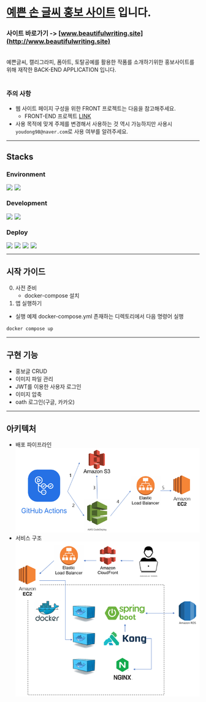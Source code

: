 # [예쁜 손 글씨 홍보 사이트](http://www.beautifulwriting.site) 입니다.

### 사이트 바로가기 -> [www.beautifulwriting.site](http://www.beautifulwriting.site)

<br>
예쁜글씨, 캘리그라피, 폼아트, 토탈공예를 활용한 작품를 소개하기위한 홍보사이트를 위해 재작한 
BACK-END APPLICATION 입니다.
<br>
<br>

### **주의 사항**

- 웹 사이트 페이지 구성을 위한 FRONT 프로젝트는 다음을 참고해주세요.
    - FRONT-END 프로젝트 [LINK](https://github.com/yudonggeun/handwriting-promotion)
- 사용 목적에 맞게 주제를 변경해서 사용하는 것 역시 가능하지만 사용시 `youdong98@naver.com`로 사용 여부를 알려주세요.

---

## Stacks

### Environment

<div style="display: flex;">
    <img style="margin-right: 5px;" src="https://img.shields.io/badge/intellij-gray?style=for-the-badge&logo=INTELLIJ IDEA&logoColor=white">
    <img style="margin-right: 5px;" src="https://img.shields.io/badge/git-F05032?style=for-the-badge&logo=git&logoColor=white">
</div>

### Development

<div style="display: flex;">
    <img style="margin-right: 5px;" src="https://img.shields.io/badge/Spring-6DB33F?style=for-the-badge&logo=Spring&logoColor=white">
    <img style="margin-right: 5px;" src="https://img.shields.io/badge/java-6DB39F?style=for-the-badge&logo=java&logoColor=#61DAFB">
</div>

### Deploy

<div style="display: flex;">
    <img style="margin-right: 5px;" src="https://img.shields.io/badge/github-181717?style=for-the-badge&logo=github&logoColor=white">
    <img style="margin-right: 5px;" src="https://img.shields.io/badge/docker-2496ED?style=for-the-badge&logo=docker&logoColor=white">
    <img style="margin-right: 5px;" src="https://img.shields.io/badge/amazon aws-232F3E?style=for-the-badge&logo=amazonaws&logoColor=white">
    <img style="margin-right: 5px;" src="https://img.shields.io/badge/linux-FCC624?style=for-the-badge&logo=linux&logoColor=black">
</div>


---

## 시작 가이드

0. 사전 준비
    * docker-compose 설치
1. 앱 실행하기
- 실행 예제
docker-compose.yml 존재하는 디렉토리에서 다음 명령어 실행
```bash
docker compose up
```
---
## 구현 기능
* 홍보글 CRUD
* 이미지 파일 관리
* JWT를 이용한 사용자 로그인
* 이미지 압축
* oath 로그인(구글, 카카오)
---

## 아키텍처
* 배포 파이프라인
![배포 구조](introduce/deploy.PNG)
* 서비스 구조
![서비스 구조](introduce/architecture.PNG)